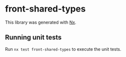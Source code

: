 # front-shared-types

This library was generated with [Nx](https://nx.dev).

## Running unit tests

Run `nx test front-shared-types` to execute the unit tests.
